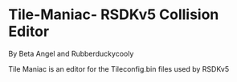 # Tile-Maniac- RSDKv5 Collision Editor
By Beta Angel and Rubberduckycooly


Tile Maniac is an editor for the Tileconfig.bin files used by RSDKv5

